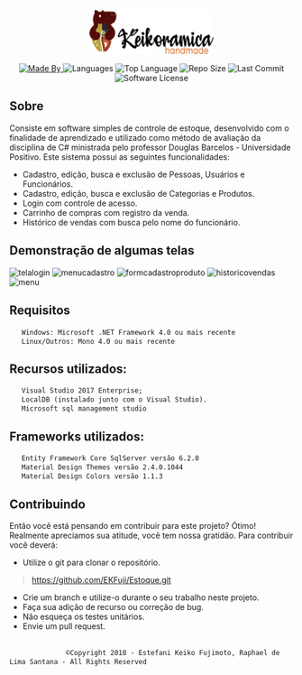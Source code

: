 <p align="center">
  <a>
    <img alt="Keikoramica" src="https://github.com/EKFuji/Estoque/blob/master/ControleDeEstoque/1.PresentationLayer/WPF/View/Imagens/new%20icones/LOGO4.png" width="220" />
  </a>
</p>
<p align="center">
  <a href="https://www.linkedin.com/in/ekfuji/">
  <img alt="Made By" src="https://img.shields.io/static/v1?label=Made%20By&message=Estefani%20Fujimoto%20/%20Raphael%20de%20Lima%20Santana&color=orange&style=for-the-badge">
	</a>
  
  <img alt="Languages" src="https://img.shields.io/github/languages/count/ekfuji/Estoque?style=for-the-badge">
  
  <img alt="Top Language" src="https://img.shields.io/github/languages/top/ekfuji/Estoque?style=for-the-badge">
  
  <img alt="Repo Size" src="https://img.shields.io/github/repo-size/ekfuji/Estoque?style=for-the-badge">
  
  <img alt="Last Commit" src="https://img.shields.io/github/last-commit/ekfuji/Estoque?style=for-the-badge">
  
   <img alt="Software License" src="https://img.shields.io/badge/license-MIT-brightgreen.svg?style=for-the-badge">
</p>


## Sobre
 Consiste em software simples de controle de estoque, desenvolvido com o finalidade de aprendizado e utilizado como método de avaliação da disciplina de C#
 ministrada pelo professor Douglas Barcelos - Universidade Positivo.
 Este sistema possui as seguintes funcionalidades:
* Cadastro, edição, busca e exclusão de Pessoas, Usuários e Funcionários.
* Cadastro, edição, busca e exclusão de Categorias e Produtos.
* Login com controle de acesso.
* Carrinho de compras com registro da venda.
* Histórico de vendas com busca pelo nome do funcionário.

## Demonstração de algumas telas
![telalogin](https://user-images.githubusercontent.com/32462258/42407639-670d552a-8196-11e8-954f-64c845b8f9b4.png)
![menucadastro](https://user-images.githubusercontent.com/32462258/42407638-66edaffe-8196-11e8-86d8-dea765120b14.png)
![formcadastroproduto](https://user-images.githubusercontent.com/32462258/42407635-665a49f8-8196-11e8-92e5-74ccc018f897.png)
![historicovendas](https://user-images.githubusercontent.com/32462258/42407636-667d71c6-8196-11e8-9fb7-a363666a371f.png)
![menu](https://user-images.githubusercontent.com/32462258/42407637-66b6708e-8196-11e8-8399-bb5a6880def5.png)

## Requisitos
```
   Windows: Microsoft .NET Framework 4.0 ou mais recente 
   Linux/Outros: Mono 4.0 ou mais recente
```

## Recursos utilizados: 
```
   Visual Studio 2017 Enterprise; 
   LocalDB (instalado junto com o Visual Studio).
   Microsoft sql management studio
```

## Frameworks utilizados: 

```
   Entity Framework Core SqlServer versão 6.2.0
   Material Design Themes versão 2.4.0.1044
   Material Design Colors versão 1.1.3
```
## Contribuindo
Então você está pensando em contribuir para este projeto? Ótimo! Realmente apreciamos sua atitude, você tem nossa gratidão.
Para contribuir você deverá:
* Utilize o git para clonar o repositório.
> https://github.com/EKFuji/Estoque.git
* Crie um branch e utilize-o durante o seu trabalho neste projeto.
* Faça sua adição de recurso ou correção de bug.
* Não esqueça os testes unitários.
* Envie um pull request.
 
 
 
 
```

              ©Copyright 2018 - Estefani Keiko Fujimoto, Raphael de Lima Santana - All Rights Reserved
 
```     
